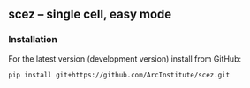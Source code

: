 ## scez – single cell, easy mode

### Installation
For the latest version (development version) install from GitHub:
```bash
pip install git+https://github.com/ArcInstitute/scez.git
```